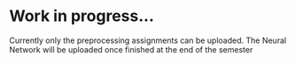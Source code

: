 # Work in progress...

Currently only the preprocessing assignments can be uploaded. The Neural Network will be uploaded once finished at the end of the semester
